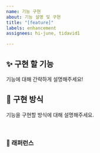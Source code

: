```yaml
---
name: 기능 구현
about: 기능 설명 및 구현
title: "[feature]"
labels: enhancement
assignees: hi-june, tidavid1

---
```


## ✨ 구현 할 기능
기능에 대해 간략하게 설명해주세요!

## 📢 구현 방식
기능을 구현할 방식에 대해 설명해주세요.

<br>

### 📕 래퍼런스
